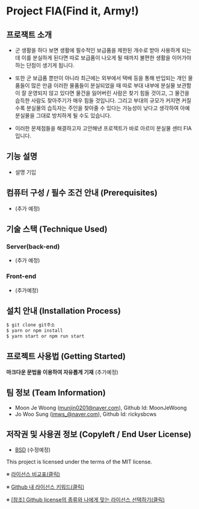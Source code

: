 
#  **Project FIA(Find it, Army!)**


## 프로잭트 소개

- 군 생활을 하다 보면 생활에 필수적인 보급품을 제한된 개수로 받아 사용하게 되는데 이를 분실하게 된다면 따로 보급품이 나오게 될 때까지 불편한 생활을 이어가야 하는 단점이 생기게 됩니다. 

- 또한 군 보급품 뿐만이 아니라 최근에는 외부에서 택배 등을 통해 반입되는 개인 물품들이 많은 만큼 이러한 물품들이 분실되었을 때 따로 부대 내부에 분실물 보관함이 잘 운영되지 않고 있다면 물건을 잃어버린 사람은 찾기 힘들 것이고, 그 물건을 습득한 사람도 찾아주기가 매우 힘들 것입니다. 그리고 부대의 규모가 커지면 커질수록 분실물의 습득자는 주인을 찾아줄 수 있다는 가능성이 낮다고 생각하여 아예 분실물을 그대로 방치하게 될 수도 있습니다.

- 이러한 문제점들을 해결하고자 고안해낸 프로젝트가 바로 아르미 분실물 센터 FIA입니다.


## 기능 설명
 - 설명 기입

## 컴퓨터 구성 / 필수 조건 안내 (Prerequisites)
* (추가 예정)

## 기술 스택 (Technique Used) 
### Server(back-end)
 -  (추가 예정) 
 
### Front-end
 -  (추가예정)

## 설치 안내 (Installation Process)
```bash
$ git clone git주소
$ yarn or npm install
$ yarn start or npm run start
```

## 프로젝트 사용법 (Getting Started)
**마크다운 문법을 이용하여 자유롭게 기재**
(추가예정)
 

## 팀 정보 (Team Information)
- Moon Je Woong (munjin0201@naver.com), Github Id: MoonJeWoong
- Jo Woo Sung   (imws_@naver.com),      Github Id: rickysbcws


## 저작권 및 사용권 정보 (Copyleft / End User License)
 * [BSD](https://github.com/osam2020-WEB/Sample-ProjectName-TeamName/blob/backend/LICENSE.md) (수정예정)

This project is licensed under the terms of the MIT license.

※ [라이선스 비교표(클릭)](https://olis.or.kr/license/compareGuide.do)

※ [Github 내 라이선스 키워드(클릭)](https://docs.github.com/en/github/creating-cloning-and-archiving-repositories/creating-a-repository-on-github/licensing-a-repository)

※ [\[참조\] Github license의 종류와 나에게 맞는 라이선스 선택하기(클릭)](https://flyingsquirrel.medium.com/github-license%EC%9D%98-%EC%A2%85%EB%A5%98%EC%99%80-%EB%82%98%EC%97%90%EA%B2%8C-%EB%A7%9E%EB%8A%94-%EB%9D%BC%EC%9D%B4%EC%84%A0%EC%8A%A4-%EC%84%A0%ED%83%9D%ED%95%98%EA%B8%B0-ae29925e8ff4)
